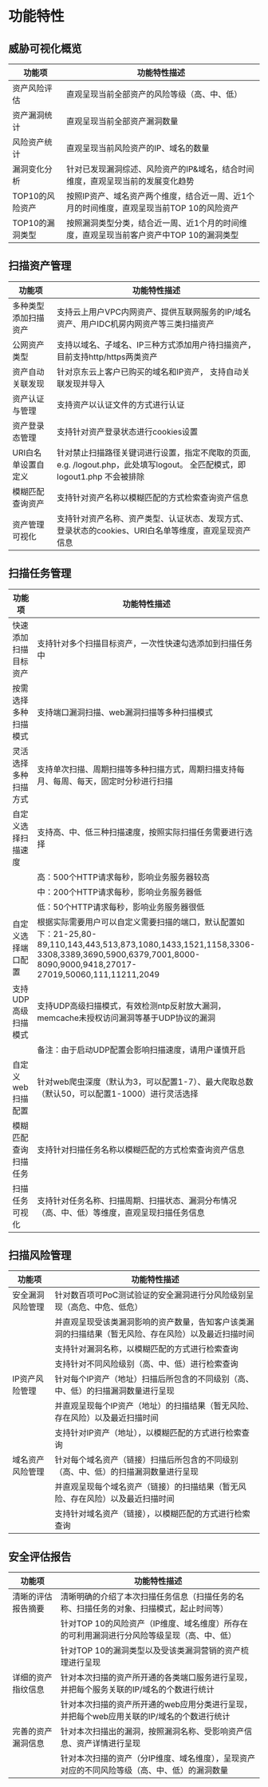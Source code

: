 # 功能特性

## 威胁可视化概览

| 功能项          | 功能特性描述                                                 |
| --------------- | ------------------------------------------------------------ |
| 资产风险评估    | 直观呈现当前全部资产的风险等级（高、中、低）                 |
| 资产漏洞统计    | 直观呈现当前全部资产漏洞数量                                 |
| 风险资产统计    | 直观呈现当前风险资产的IP、域名的数量                         |
| 漏洞变化分析    | 针对已发现漏洞综述、风险资产的IP&域名，结合时间维度，直观呈现当前的发展变化趋势 |
| TOP10的风险资产 | 按照IP资产、域名资产两个维度，结合近一周、近1个月的时间维度，直观呈现当前TOP 10的风险资产 |
| TOP10的漏洞类型 | 按照漏洞类型分类，结合近一周、近1个月的时间维度，直观呈现当前客户资产中TOP 10的漏洞类型 |

## 扫描资产管理

| 功能项               | 功能特性描述                                                 |
| -------------------- | ------------------------------------------------------------ |
| 多种类型添加扫描资产 | 支持云上用户VPC内网资产、提供互联网服务的IP/域名资产、用户IDC机房内网资产等三类扫描资产 |
| 公网资产类型         | 支持以域名、子域名、IP三种方式添加用户待扫描资产，目前支持http/https两类资产 |
| 资产自动关联发现     | 针对京东云上客户已购买的域名和IP资产， 支持自动关联发现并导入 |
| 资产认证与管理       | 支持资产以认证文件的方式进行认证                             |
| 资产登录态管理       | 支持针对资产登录状态进行cookies设置                          |
| URI白名单设置自定义  | 针对禁止扫描路径关键词进行设置，指定不爬取的页面, e.g. /logout.php，此处填写logout。 全匹配模式，即logout1.php 不会被排除 |
| 模糊匹配查询资产     | 支持针对资产名称以模糊匹配的方式检索查询资产信息             |
| 资产管理可视化       | 支持针对资产名称、资产类型、认证状态、发现方式、登录状态的cookies、URI白名单等维度，直观呈现资产信息 |

##  扫描任务管理	

| 功能项               | 功能特性描述                                                 |
| -------------------- | ------------------------------------------------------------ |
| 快速添加扫描目标资产 | 支持针对多个扫描目标资产，一次性快速勾选添加到扫描任务中     |
| 按需选择多种扫描模式 | 支持端口漏洞扫描、web漏洞扫描等多种扫描模式                  |
| 灵活选择多种扫描方式 | 支持单次扫描、周期扫描等多种扫描方式，周期扫描支持每月、每周、每天，固定时分秒进行扫描 |
| 自定义选择扫描速度   | 支持高、中、低三种扫描速度，按照实际扫描任务需要进行选择     |
|                      | 高：500个HTTP请求每秒，影响业务服务器较高                    |
|                      | 中：200个HTTP请求每秒，影响业务服务器低                      |
|                      | 低：50个HTTP请求每秒，影响业务服务器很低                     |
| 自定义选择端口配置   | 根据实际需要用户可以自定义需要扫描的端口，默认配置如下：21-25,80-89,110,143,443,513,873,1080,1433,1521,1158,3306-3308,3389,3690,5900,6379,7001,8000-8090,9000,9418,27017-27019,50060,111,11211,2049 |
| 支持UDP高级扫描模式  | 支持UDP高级扫描模式，有效检测ntp反射放大漏洞，memcache未授权访问漏洞等基于UDP协议的漏洞 |
|                      | 备注：由于启动UDP配置会影响扫描速度，请用户谨慎开启          |
| 自定义web扫描配置    | 针对web爬虫深度（默认为3，可以配置1-7）、最大爬取总数（默认50，可以配置1-1000）进行灵活选择 |
| 模糊匹配查询扫描任务 | 支持针对扫描任务名称以模糊匹配的方式检索查询资产信息         |
| 扫描任务可视化       | 支持针对任务名称、扫描周期、扫描状态、漏洞分布情况（高、中、低）等维度，直观呈现扫描任务信息 |

##  扫描风险管理

| 功能项           | 功能特性描述                                                 |
| ---------------- | ------------------------------------------------------------ |
| 安全漏洞风险管理 | 针对数百项可PoC测试验证的安全漏洞进行分风险级别呈现（高危、中危、低危） |
|                  | 并直观呈现受该类漏洞影响的资产数量，告知客户该类漏洞的扫描结果（暂无风险、存在风险）以及最近扫描时间 |
|                  | 支持针对漏洞名称，以模糊匹配的方式进行检索查询               |
|                  | 支持针对不同风险级别（高、中、低）进行检索查询               |
| IP资产风险管理   | 针对每个IP资产（地址）扫描后所包含的不同级别（高、中、低）的扫描漏洞数量进行呈现 |
|                  | 并直观呈现每个IP资产（地址）的扫描结果（暂无风险、存在风险）以及最近扫描时间 |
|                  | 支持针对IP资产（地址），以模糊匹配的方式进行检索查询         |
| 域名资产风险管理 | 针对每个域名资产（链接）扫描后所包含的不同级别（高、中、低）的扫描漏洞数量进行呈现 |
|                  | 并直观呈现每个域名资产（链接）的扫描结果（暂无风险、存在风险）以及最近扫描时间 |
|                  | 支持针对域名资产（链接），以模糊匹配的方式进行检索查询       |

##  安全评估报告

| 功能项             | 功能特性描述                                                 |
| ------------------ | ------------------------------------------------------------ |
| 清晰的评估报告摘要 | 清晰明确的介绍了本次扫描任务信息（扫描任务的名称、扫描任务的对象、扫描模式，起止时间等） |
|                    | 针对TOP 10的风险资产（IP维度、域名维度）所存在的可利用漏洞进行分风险等级呈现（高、中、低） |
|                    | 针对TOP 10的漏洞类型以及受该类漏洞营销的资产梳理进行呈现     |
| 详细的资产指纹信息 | 针对本次扫描的资产所开通的各类端口服务进行呈现，并把每个服务关联的IP/域名的个数进行统计 |
|                    | 针对本次扫描的资产所开通的web应用分类进行呈现，并把每个web应用关联的IP/域名的个数进行统计 |
| 完善的资产漏洞信息 | 针对本次扫描出的漏洞，按照漏洞名称、受影响资产信息、资产详情进行呈现 |
|                    | 针对本次扫描的资产（分IP维度、域名维度），呈现资产对应的不同风险等级（高、中、低）的漏洞数量 |

